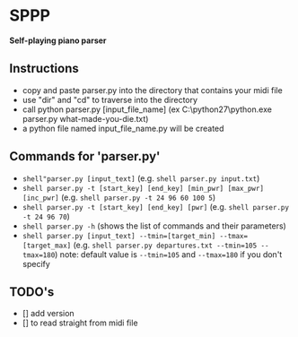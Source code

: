 # SPPP
**Self-playing piano parser**

## Instructions
* copy and paste parser.py into the directory that contains your midi file
* use "dir" and "cd" to traverse into the directory
* call python parser.py [input_file_name] (ex C:\python27\python.exe parser.py what-made-you-die.txt)
* a python file named input_file_name.py will be created

## Commands for 'parser.py'
* ```shell"parser.py [input_text]``` (e.g. ```shell parser.py input.txt```)
* ```shell parser.py -t [start_key] [end_key] [min_pwr] [max_pwr] [inc_pwr]``` (e.g. ```shell parser.py -t 24 96 60 100 5```)
* ```shell parser.py -t [start_key] [end_key] [pwr]``` (e.g. ```shell parser.py -t 24 96 70```)
* ```shell parser.py -h``` (shows the list of commands and their parameters)
* ```shell parser.py [input_text] --tmin=[target_min] --tmax=[target_max]``` (e.g. ```shell parser.py departures.txt --tmin=105 --tmax=180```)
	note: default value is `--tmin=105` and `--tmax=180` if you don't specify

## TODO's
- [] add version
- [] to read straight from midi file

